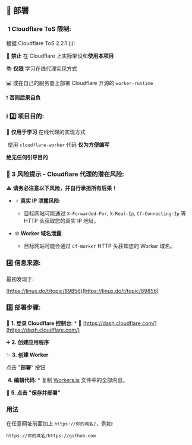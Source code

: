 ## 🚀 部署

### ️ 1️ Cloudflare ToS 限制:

根据 Cloudflare ToS 2.2.1 (j):

🚫 **禁止** 在 Cloudflare 上实际架设和**使用本项目**

📚 **仅限** 学习在线代理实现方式

💻 或在自己的服务器上部署 Cloudflare 开源的 `worker-runtime`

❗ **否则后果自负**

### ℹ️ 2️⃣ 项目目的:

🎯 **仅用于学习** 在线代理的实现方式

️ 使用 `cloudflare-worker` 代码 **仅为方便编写**

**绝无任何引导目的**

### 🚨 3️ 风险提示 - Cloudflare 代理的潜在风险:

⚠️ **请务必注意以下风险，并自行承担所有后果！**

* ♂️ **真实 IP 泄露风险**:
    * 目标网站可能通过 `X-Forwarded-For`, `X-Real-Ip`, `Cf-Connecting-Ip` 等 HTTP 头获取您的真实 IP 地址。

* 🌐 **Worker 域名泄露**:
    * 目标网站可能会通过 `Cf-Worker` HTTP 头获知您的 Worker 域名。

### 4️⃣ 信息来源:

最初发现于:

[https://linux.do/t/topic/89856](https://linux.do/t/topic/89856)

### 5️⃣ 部署步骤:

🚪 **1. 登录 Cloudflare 控制台**:
    * 🔗 [https://dash.cloudflare.com/](https://dash.cloudflare.com/)

➕ **2. 创建应用程序**

✨ **3. 创建 Worker**

点击 "**部署**" 按钮

️ **4. 编辑代码**:
    * 复制 [Workers.js](https://github.com/976853694/cloudflare-/blob/main/Workers.js) 文件中的全部内容。

💾 **5. 点击 "保存并部署"**

### 用法

在任意网址前面加上 `https://你的域名/`，例如:

`https://你的域名/https://github.com`
